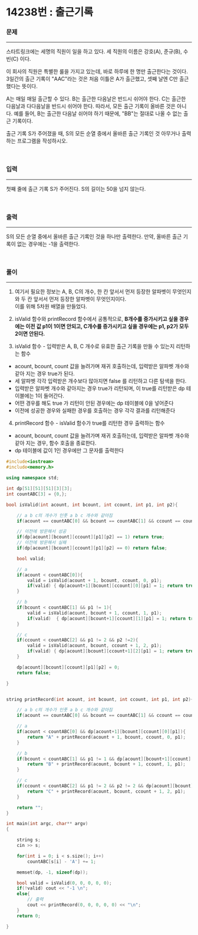 14238번 : 출근기록
=============

### 문제
***
스타트링크에는 세명의 직원이 일을 하고 있다. 세 직원의 이름은 강호(A), 준규(B), 수빈(C) 이다.

이 회사의 직원은 특별한 룰을 가지고 있는데, 바로 하루에 한 명만 출근한다는 것이다. 3일간의 출근 기록이 "AAC"라는 것은 처음 이틀은 A가 출근했고, 셋째 날엔 C만 출근했다는 뜻이다.

A는 매일 매일 출근할 수 있다. B는 출근한 다음날은 반드시 쉬어야 한다. C는 출근한 다음날과 다다음날을 반드시 쉬어야 한다. 따라서, 모든 출근 기록이 올바른 것은 아니다. 예를 들어, B는 출근한 다음날 쉬어야 하기 때문에, "BB"는 절대로 나올 수 없는 출근 기록이다.

출근 기록 S가 주어졌을 때, S의 모든 순열 중에서 올바른 출근 기록인 것 아무거나 출력하는 프로그램을 작성하시오.

<br>

### 입력
***
첫째 줄에 출근 기록 S가 주어진다. S의 길이는 50을 넘지 않는다.

<br>

### 출력
***
S의 모든 순열 중에서 올바른 출근 기록인 것을 하나만 출력한다. 만약, 올바른 출근 기록이 없는 경우에는 -1을 출력한다.

<br>

### 풀이
***

1. 여기서 필요한 정보는 A, B, C의 개수, 한 칸 앞서서 먼저 등장한 알파벳이 무엇인지와 두 칸 앞서서 먼저 등장한 알파벳이 무엇인지이다.   
이를 위해 5차원 배열을 만들었다.

2. isValid 함수와 printRecord 함수에서 공통적으로, **B개수를 증가시키고 싶을 경우에는 이전 값 p1이 1이면 안되고, C개수를 증가시키고 싶을 경우에는 p1, p2가 모두 2이면 안된다.**

3. isValid 함수 - 입력받은 A, B, C 개수로 유효한 출근 기록을 만들 수 있는지 리턴하는 함수
  - acount, bcount, count 값을 늘려가며 재귀 호출하는데, 입력받은 알파벳 개수와 같아 지는 경우 true가 된다.
  - 세 알파벳 각각 입력받은 개수보다 많아지면 false 를 리턴하고 다른 탐색을 한다.
  - 입력받은 알파벳 개수와 같아지는 경우 true가 리턴되며, 이 true를 리턴받은 dp 테이블에는 1이 들어간다.
  - 어떤 경우를 해도 true 가 리턴이 안된 경우에는 dp 테이블에 0을 넣어준다
  - 이전에 성공한 경우와 실패한 경우를 호출하는 경우 각각 결과를 리턴해준다


4. printRecord 함수 - isValid 함수가 true를 리턴한 경우 출력하는 함수
  -  acount, bcount, count 값을 늘려가며 재귀 호출하는데, 입력받은 알파벳 개수와 같아 지는 경우, 함수 호출을 종료한다.
  - dp 테이블에 값이 1인 경우에만 그 문자를 출력한다


```c++
#include<iostream>
#include<memory.h>

using namespace std;

int dp[51][51][51][3][3];
int countABC[3] = {0,};

bool isValid(int acount, int bcount, int ccount, int p1, int p2){

	// a b c의 개수가 인풋 a b c 개수와 같아짐
	if(acount == countABC[0] && bcount == countABC[1] && ccount == countABC[2]) return true;

	// 이전에 방문해서 성공
	if(dp[acount][bcount][ccount][p1][p2] == 1) return true;
	// 이전에 방문해서 실패
	if(dp[acount][bcount][ccount][p1][p2] == 0) return false;

	bool valid;

	// a
	if(acount < countABC[0]){
		valid = isValid(acount + 1, bcount, ccount, 0, p1);
		if(valid) { dp[acount+1][bcount][ccount][0][p1] = 1; return true;}
	}

	// b
	if(bcount < countABC[1] && p1 != 1){
		valid = isValid(acount, bcount + 1, ccount, 1, p1);
		if(valid)  { dp[acount][bcount+1][ccount][1][p1] = 1; return true;}
	}

	// c
	if(ccount < countABC[2] && p1 != 2 && p2 !=2){
		valid = isValid(acount, bcount, ccount + 1, 2, p1);
		if(valid) { dp[acount][bcount][ccount+1][2][p1] = 1; return true;}
	}

	dp[acount][bcount][ccount][p1][p2] = 0;
	return false;

}


string printRecord(int acount, int bcount, int ccount, int p1, int p2){

	// a b c의 개수가 인풋 a b c 개수와 같아짐
	if(acount == countABC[0] && bcount == countABC[1] && ccount == countABC[2]) return "";

	// a
	if(acount < countABC[0] && dp[acount+1][bcount][ccount][0][p1]){
		return "A" + printRecord(acount + 1, bcount, ccount, 0, p1);
	}

	// b
	if(bcount < countABC[1] && p1 != 1 && dp[acount][bcount+1][ccount][1][p1]){
		return "B" + printRecord(acount, bcount + 1, ccount, 1, p1);
	}

	// c
	if(ccount < countABC[2] && p1 != 2 && p2 != 2 && dp[acount][bcount][ccount+1][2][p1]){
		return "C" + printRecord(acount, bcount, ccount + 1, 2, p1);
	}

	return "";
}

int main(int argc, char** argv)
{

	string s;
	cin >> s;

	for(int i = 0; i < s.size(); i++)
		countABC[s[i] - 'A'] += 1;

	memset(dp, -1, sizeof(dp));

	bool valid = isValid(0, 0, 0, 0, 0);
	if(!valid) cout << "-1 \n";
	else{
		// 출력
		cout << printRecord(0, 0, 0, 0, 0) << "\n";
	}
	return 0;

}
```
